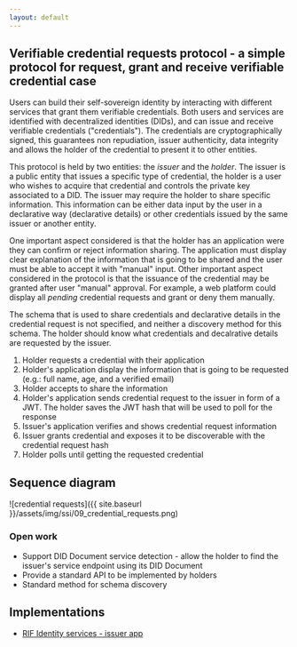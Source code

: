 ```yaml
---
layout: default
---
```


## Verifiable credential requests protocol - a simple protocol for request, grant and receive verifiable credential case

Users can build their self-sovereign identity by interacting with different services that grant them verifiable credentials. Both users and services are identified with decentralized identities (DIDs), and can issue and receive verifiable credentials ("credentials"). The credentials are cryptographically signed, this guarantees non repudiation, issuer authenticity, data integrity and allows the holder of the credential to present it to other entities.

This protocol is held by two entities: the _issuer_ and the _holder_. The issuer is a public entity that issues a specific type of credential, the holder is a user who wishes to acquire that credential and controls the private key associated to a DID. The issuer may require the holder to share specific information. This information can be either data input by the user in a declarative way (declarative details) or other credentials issued by the same issuer or another entity.

One important aspect considered is that the holder has an application were they can confirm or reject information sharing. The application must display clear explanation of the information that is going to be shared and the user must be able to accept it with "manual" input. Other important aspect considered in the protocol is that the issuance of the credential may be granted after user "manual" approval. For example, a web platform could display all _pending_ credential requests and grant or deny them manually.


The schema that is used to share credentials and declarative details in the credential request is not specified, and neither a discovery method for this schema. The holder should know what credentials and decalrative details are requested by the issuer.

1. Holder requests a credential with their application
2. Holder's application display the information that is going to be requested (e.g.: full name, age, and a verified email)
3. Holder accepts to share the information
4. Holder's application sends credential request to the issuer in form of a JWT. The holder saves the JWT hash that will be used to poll for the response
5. Issuer's application verifies and shows credential request information
6. Issuer grants credential and exposes it to be discoverable with the credential request hash
7. Holder polls until getting the requested credential

## Sequence diagram

![credential requests]({{ site.baseurl }}/assets/img/ssi/09_credential_requests.png)

### Open work

- Support DID Document service detection - allow the holder to find the issuer's service endpoint using its DID Document
- Provide a standard API to be implemented by holders
- Standard method for schema discovery


## Implementations

- [RIF Identity services - issuer app](https://github.com/rsksmart/rif-identity-services)
